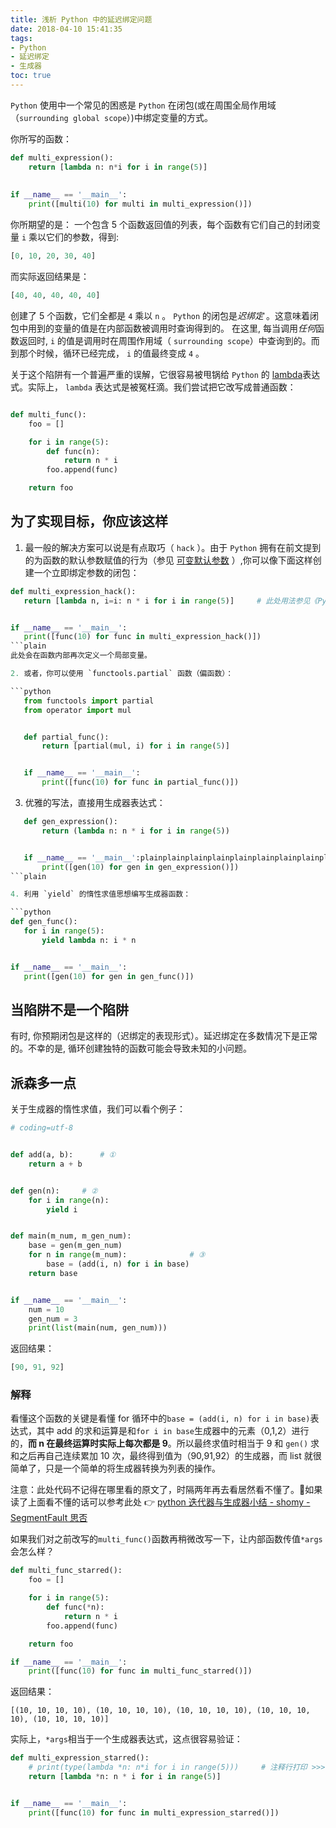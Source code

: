```yaml
---
title: 浅析 Python 中的延迟绑定问题
date: 2018-04-10 15:41:35
tags:
- Python
- 延迟绑定
- 生成器
toc: true
---
```

`Python` 使用中一个常见的困惑是 `Python` 在闭包(或在周围全局作用域（`surrounding global scope`）)中绑定变量的方式。
<!--more-->
你所写的函数：
```python
def multi_expression():
    return [lambda n: n*i for i in range(5)]
    
    
if __name__ == '__main__':
    print([multi(10) for multi in multi_expression()])
```
你所期望的是：
一个包含 5 个函数返回值的列表，每个函数有它们自己的封闭变量 `i` 乘以它们的参数，得到:
```python
[0, 10, 20, 30, 40]
```
而实际返回结果是：
```python
[40, 40, 40, 40, 40]
```
创建了 5 个函数，它们全都是 `4` 乘以 `n` 。
`Python` 的闭包是*迟绑定* 。这意味着闭包中用到的变量的值是在内部函数被调用时查询得到的。
在这里, 每当调用*任何*函数返回时, `i` 的值是调用时在周围作用域（ `surrounding scope`）中查询到的。而到那个时候，循环已经完成， `i` 的值最终变成 `4` 。

关于这个陷阱有一个普遍严重的误解，它很容易被甩锅给 `Python` 的 [lambda](http://docs.python.org/reference/expressions.html#lambda)表达式。实际上， `lambda` 表达式是被冤枉滴。我们尝试把它改写成普通函数：
```python

def multi_func():
    foo = []

    for i in range(5):
        def func(n):
            return n * i
        foo.append(func)

    return foo
```
## 为了实现目标，你应该这样
1. 最一般的解决方案可以说是有点取巧（ `hack` ）。由于 `Python` 拥有在前文提到的为函数的默认参数赋值的行为（参见 [可变默认参数](http://docs.python-guide.org/en/latest/writing/gotchas/#default-args) ）,你可以像下面这样创建一个立即绑定参数的闭包：

 ```python
def multi_expression_hack():
    return [lambda n, i=i: n * i for i in range(5)]     # 此处用法参见《Python Cookbook》7.7 匿名函数捕获变量值


if __name__ == '__main__':
    print([func(10) for func in multi_expression_hack()])
 ```plain
 此处会在函数内部再次定义一个局部变量。

2. 或者，你可以使用 `functools.partial` 函数（偏函数）：

 ```python
    from functools import partial
    from operator import mul


    def partial_func():
        return [partial(mul, i) for i in range(5)]


    if __name__ == '__main__':
        print([func(10) for func in partial_func()])
 ```

3. 优雅的写法，直接用生成器表达式：

 ```python
    def gen_expression():
        return (lambda n: n * i for i in range(5))


    if __name__ == '__main__':plainplainplainplainplainplainplainplainplainplainplainplainplainplainplainplainplainplainplainplainplainplainplainplainplainplainplainplainplainplainplainplainplainplainplainplainplainplainplainplain
        print([gen(10) for gen in gen_expression()])
 ```plain

4. 利用 `yield` 的惰性求值思想编写生成器函数：

 ```python
def gen_func():
    for i in range(5):
        yield lambda n: i * n


if __name__ == '__main__':
    print([gen(10) for gen in gen_func()])
 ```

## 当陷阱不是一个陷阱

有时, 你预期闭包是这样的（迟绑定的表现形式）。延迟绑定在多数情况下是正常的。不幸的是, 循环创建独特的函数可能会导致未知的小问题。

## 派森多一点

关于生成器的惰性求值，我们可以看个例子：

```python
# coding=utf-8


def add(a, b):      # ①
    return a + b


def gen(n):     # ②
    for i in range(n):
        yield i


def main(m_num, m_gen_num):
    base = gen(m_gen_num)
    for n in range(m_num):              # ③
        base = (add(i, n) for i in base)
    return base


if __name__ == '__main__':
    num = 10
    gen_num = 3
    print(list(main(num, gen_num)))
```

返回结果：

```Python
[90, 91, 92]
```
### 解释

看懂这个函数的关键是看懂 for 循环中的`base = (add(i, n) for i in base)`表达式，其中 add 的求和运算是和`for i in base`生成器中的元素（0,1,2）进行的，**而 n 在最终运算时实际上每次都是 9**。所以最终求值时相当于 9 和 `gen()` 求和之后再自己连续累加 10 次，最终得到值为（90,91,92）的生成器，而 list 就很简单了，只是一个简单的将生成器转换为列表的操作。

注意：此处代码不记得在哪里看的原文了，时隔两年再去看居然看不懂了。🤕如果读了上面看不懂的话可以参考此处 👉 [python 迭代器与生成器小结 - shomy - SegmentFault 思否](https://segmentfault.com/a/1190000004554823)

如果我们对之前改写的`multi_func()`函数再稍微改写一下，让内部函数传值`*args`会怎么样？

```Python
def multi_func_starred():
    foo = []

    for i in range(5):
        def func(*n):
            return n * i
        foo.append(func)

    return foo

if __name__ == '__main__':
    print([func(10) for func in multi_func_starred()])
```

返回结果：

```plain
[(10, 10, 10, 10), (10, 10, 10, 10), (10, 10, 10, 10), (10, 10, 10, 10), (10, 10, 10, 10)]
```

实际上，`*args`相当于一个生成器表达式，这点很容易验证：

```python
def multi_expression_starred():
    # print(type(lambda *n: n*i for i in range(5)))     # 注释行打印 >>>: <class 'generator'>
    return [lambda *n: n * i for i in range(5)]


if __name__ == '__main__':
    print([func(10) for func in multi_expression_starred()])
```
